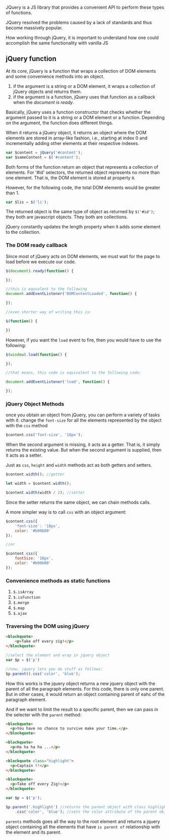 JQuery is a JS library that provides a convenient API to perform these types of functions. 

JQuery resolved the problems caused by a lack of standards and thus become massively popular.

How working through jQuery, it is important to understand how one could accomplish the same functionality with vanilla JS

## jQuery function

At its core, jQuery is a function that wraps a collection of DOM elements and some convenience methods into an object.

1. if the argument is a string or a DOM element, it wraps a collection of jQuery objects and returns them.
2. if the argument is a function, jQuery uses that function as a callback when the *document is ready*. 

Basically, jQuery uses a function constructor that checks whether the argument passed to it is a string or a DOM element or a function. Depending on the argument, the function does different things. 

When it returns a jQuery object, it returns an object where the DOM elements are stored in array-like fashion, i.e., starting at index 0 and incrementally adding other elements at their respective indexes.

```javascript
var $content = jQuery('#content');
var $sameContent = $('#content');
```

Both forms of the function return an object that represents a collection of elements. For '#id' selectors, the returned object represents no more than one element. That is, the DOM element is stored at property `0`.

However, for the following code, the total DOM elements would be greater than 1. 

```javascript
var $lis = $('li');
```

The returned object is the same type of object as returned by `$('#id')`; they both are javascript objects. They both are collections.

jQuery constantly updates the length property when it adds some element to the collection.

### The DOM ready callback
Since most of jQuery acts on DOM elements, we must wait for the page to load before we execute our code. 

```javascript
$(document).ready(function() {

});

//this is equvalent to the following
document.addEventListener('DOMContentLoaded', function() {

});

//even shorter way of writing this is:

$(function() {

})
```

However, if you want the `load` event to fire, then you would have to use the following:

```javascript
$(window).load(function() {

});

//that means, this code is equivalent to the following code:

document.addEventListener('load', function() {

});
```

### jQuery Object Methods
once you obtain an object from jQuery, you can perform a variety of tasks with it: change the `font-size` for all the elements represented by the object with the `css` method

```javascript
$content.css('font-size', '18px');
```

When the second argument is missing, it acts as a getter. That is, it simply returns the existing value. But when the second argument is supplied, then it acts as a setter.

Just as `css`, `height` and `width` methods act as both getters and setters.

```javascript
$content.width(); //getter

let width = $content.width();

$content.width(width / 2); //setter
```

Since the setter returns the same object, we can chain methods calls.

A more simpler way is to call `css` with an object argument:

```javascript
$content.css({
	'font-size': '18px',
	color: '#b00b00'
});

//or

$content.css({
	fontSize: '18px',
	color: '#b00b00'
});
```

### Convenience methods as static functions
1. `$.isArray`
2. `$.isFunction`
3. `$.merge`
4. `$.map`
5. `$.ajax` 

### Traversing the DOM using jQuery
```html
<blockquote>
	<p>Take off every zig!</p>
</blockquote>
```

```javascript
//select the element and wrap in jquery object
var $p = $('p')

//now, jquery lets you do stuff as follows:
$p.parent().css('color', 'blue');
```

How this works is the jquery object returns a new jquery object with the parent of all the paragraph elements. For this code, there is only one parent. But in other cases, it would return an object containing parent of eahc of the paragraph element.

And if we want to limit the result to a specific parent, then we can pass in the selecter with the `parent` method:

```html
<blockquote>
  <p>You have no chance to survive make your time.</p>
</blockquote>

<blockquote>
  <p>Ha ha ha ha ...</p>
</blockquote>

<blockquote class="highlight">
  <p>Captain !!</p>
</blockquote>

<blockquote>
  <p>Take off every Zig!</p>
</blockquote>
```

```javascript
var $p = $('p');

$p.parent('.highlight') //returns the parent object with class highlight
	.css('color', 'blue'); //sets the color attribute of the parent object
```

`parents` methods goes all the way to the root element and returns a jquery object containing all the elements that have `is parent of` relationship with the element and its parent.

